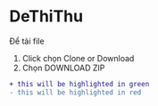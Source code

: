 # DeThiThu

Để tải file 
1. Click chọn Clone or Download
2. Chọn DOWNLOAD ZIP
```diff
+ this will be highlighted in green
- this will be highlighted in red
```
